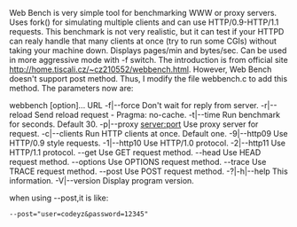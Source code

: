   Web Bench is very simple tool for benchmarking WWW or proxy servers. Uses fork() for simulating multiple clients and can use HTTP/0.9-HTTP/1.1 requests. This benchmark is not very realistic, but it can test if your HTTPD can realy handle that many clients at once (try to run some CGIs) without taking your machine down. Displays pages/min and bytes/sec. Can be used in more aggressive mode with -f switch.
  The introduction is from official site http://home.tiscali.cz/~cz210552/webbench.html.
  However, Web Bench doesn't support post method. Thus, I modify the file webbench.c to add this method. The parameters now are:
  
  webbench [option]... URL
  -f|--force               Don't wait for reply from server.
  -r|--reload              Send reload request - Pragma: no-cache.
  -t|--time <sec>          Run benchmark for <sec> seconds. Default 30.
  -p|--proxy <server:port> Use proxy server for request.
  -c|--clients <n>         Run <n> HTTP clients at once. Default one.
  -9|--http09              Use HTTP/0.9 style requests.
  -1|--http10              Use HTTP/1.0 protocol.
  -2|--http11              Use HTTP/1.1 protocol.
  --get                    Use GET request method.
  --head                   Use HEAD request method.
  --options                Use OPTIONS request method.
  --trace                  Use TRACE request method.
  --post                   Use POST request method.
  -?|-h|--help             This information.
  -V|--version             Display program version.
  
  when using --post,it is like:
    
    --post="user=codeyz&password=12345"
